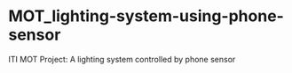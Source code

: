 # MOT_lighting-system-using-phone-sensor
ITI MOT Project: A lighting system controlled by phone sensor
